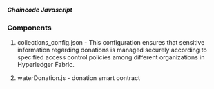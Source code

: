 ##### Chaincode Javascript #####

### Components
1. collections_config.json - This configuration ensures that sensitive information regarding donations is managed securely according to specified access control policies among different organizations in Hyperledger Fabric.

2. waterDonation.js - donation smart contract